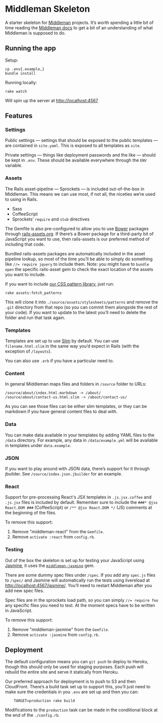# Middleman Skeleton

A starter skeleton for [Middleman](http://middlemanapp.com) projects. It’s worth spending a little bit of time reading the [Middleman docs](http://middlemanapp.com/basics/getting-started/) to get a bit of an understanding of what Middleman is supposed to do.

## Running the app

Setup:

    cp .env{.example,}
    bundle install

Running locally:

    rake watch

Will spin up the server at <http://localhost:4567>

## Features

### Settings

Public settings — settings that should be exposed to the public templates — are contained in `site.yaml`. This is exposed to all templates as `site`.

Private settings — things like deployment passwords and the like — should be kept in `.env`. These should be available everywhere through the `ENV` variable.

### Assets

The Rails asset-pipeline — Sprockets — is included out-of-the-box in Middleman.
This means we can use most, if not all, the niceties we’re used to using in
Rails.

* Sass
* CoffeeScript
* Sprockets’ `require` and `stub` directives

The Gemfile is also pre-configured to allow you to use [Bower](http://bower.io/)
packages through [rails-assets.org](http://rails-assets.org/). If there’s a
Bower package for a third-party bit of JavaScript you want to use, then
rails-assets is our preferred method of including that code.

Bundled rails-assets packages are automatically included in the asset pipeline
lookup, so most of the time you’ll be able to simply do something like
`//= require jquery` to include them. Note: you might have to `bundle open` the
specific rails-asset gem to check the exact location of the assets you want to
include.

If you want to include [our CSS pattern library](https://bitbucket.org/icelab/css-patterns),
just run:

    rake assets:fetch_patterns

This will clone it into `./source/assets/stylesheets/patterns` and remove the
`.git` directory from that repo (so you can commit them alongside the rest of
your code). If you want to update to the latest you’ll need to delete the folder
and run that task again.

### Templates

Templates are set up to use [Slim](http://slim-lang.com/) by default. You can
use `filename.html.slim` in the same way you’d expect in Rails (with the
exception of `/layouts`).

You can also use `.erb` if you have a particular need to.

### Content

In general Middleman maps files and folders in `/source` folder to URLs:

    /source/about/index.html.markdown -> /about/
    /source/about/contact-us.html.slim -> /about/contact-us/

As you can see those files can be either slim templates, or they can be
markdown if you have general content files to deal with.

### Data

You can make data available in your templates by adding YAML files to the
`/data` directory. For example, any data in `/data/example.yml` will be
available in templates under `data.example`.

### JSON

If you want to play around with JSON data, there’s support for it through
jbuilder. See `/source/index.json.jbuilder` for an example.

### React

Support for pre-processing React's JSX templates in `.js.jsx.coffee` and
`.js.jsx` files is included by default. Remember sure to include the
`###* @jsx React.DOM ###` (CoffeeScript) or  `/** @jsx React.DOM */` (JS)
comments at the beginning of the files.

To remove this support:

1. Remove "middleman-react" from the `Gemfile`.
2. Remove `activate :react` from `config.rb`.

### Testing

Out of the box the skeleton is set up for testing your JavaScript using
[Jasmine](http://jasmine.github.io/), it uses the
[`middleman-jasmine`](https://github.com/mrship/middleman-jasmine) gem.

There are some dummy spec files under `/spec`. If you add any `spec.js` files
to `/spec/` and Jasmine will automatically run the tests using livereload at
<http://localhost:4567/jasmine/>. You’ll need to restart Middleman after you
add new spec files.

Spec files are in the sprockets load path, so you can simply `//= require foo`
any specific files you need to test. At the moment specs have to be written
in JavaScript.

To remove this support:

1. Remove "middleman-jasmine" from the `Gemfile`.
2. Remove `activate :jasmine` from `config.rb`.


## Deployment

The default configuration means you can `git push` to deploy to Heroku, though this should only be used for staging purposes. Each push will rebuild the entire site and serve it statically from Heroku.

Our preferred approach for deployment is to push to S3 and then CloudFront. There’s a build task set up to support this, you’ll just need to make sure the credentials in you `.env` are set up and then you can:

        TARGET=production rake build

Modifications to the `production` task can be made in the conditional block at the end of the `./config.rb`.
